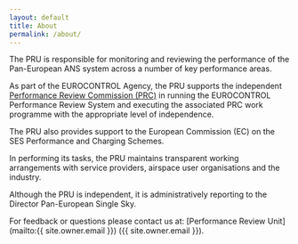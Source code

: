 ```yaml
---
layout: default
title: About
permalink: /about/
---
```


The PRU is responsible for monitoring and reviewing the performance of the Pan-European ANS system across a number of key performance areas. 

As part of the EUROCONTROL Agency, the PRU supports the independent <a href="http://www.eurocontrol.int/ansperformance/">Performance Review Commission (PRC)</a> in running the EUROCONTROL Performance Review System and executing the associated PRC work programme with the appropriate level of independence. 

The PRU also provides support to the European Commission (EC) on the SES Performance and Charging Schemes.

In performing its tasks, the PRU maintains transparent working arrangements with service providers, airspace user organisations and the industry.

Although the PRU is independent, it is administratively reporting to the Director Pan-European Single Sky.

For feedback or questions please contact us at:
[Performance Review Unit](mailto:{{ site.owner.email }}) ({{ site.owner.email }}).